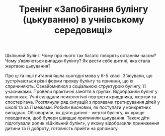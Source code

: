 ﻿---
title: Тренінг «Запобігання булінгу (цькуванню) в учнівському середовищі»
---

Шкільний булінг. Чому про нього так багато говорять останнім часом? Чому з’являються випадки булінгу? Як вести себе дитині, яка стала жертвою цькування?

Про ці та інші питання йшла сьогодні мова у 6-Б класі. З’ясували, що зустрічаються різні форми прояву булінгу та причини, що їх спричиняють. Ознайомилися з соціальною структурою булінгу, її учасниками. Провели практичні заняття в групах. Відобразили булінг у малюнках. Учні складали психологічні портрети кривдника, жертви та спостерігача. Розглянули ряд ситуацій з проявами третирування дітей у школі та за її межами. Робили висновки, як поступати у конкретних випадках. Обговорили, як діяти дитині - жертві булінгу, як краще поводитися, щоб булери швидше припинили цькування. Також діти підготували ролик «Шкільний булінг», у якому відобразили приниження дитини та її доброту, готовність прийти на допомогу.

<slideshow />
